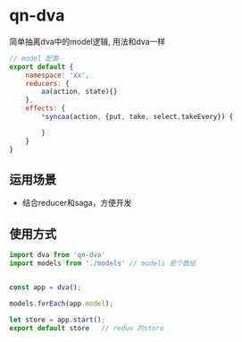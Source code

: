 <!--
 * @Date: 2020-01-09 16:40:40
 * @LastEditors  : zhengxi
 * @LastEditTime : 2020-01-09 17:49:06
 -->
# qn-dva
简单抽离dva中的model逻辑, 用法和dva一样
```js
// model 配置
export default {
    namespace: 'xx',
    reducers: {
        aa(action, state){}
    },
    effects: {
        *syncaa(action, {put, take, select,takeEvery}) {

        }
    }
}
```
## 运用场景
- 结合reducer和saga，方便开发

## 使用方式
```js
import dva from 'qn-dva'
import models from './models' // models 是个数组


const app = dva();

models.forEach(app.model);

let store = app.start();
export default store   // redux 的store
```